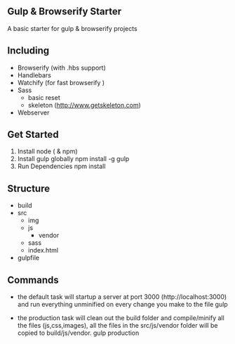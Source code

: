 Gulp & Browserify Starter
--------------------------

A basic starter for gulp & browserify projects 


## Including
- Browserify (with .hbs support)
- Handlebars
- Watchify (for fast browserify )
- Sass
    - basic reset 
    - skeleton (http://www.getskeleton.com)
- Webserver


## Get Started
1. Install node ( & npm)
2. Install gulp globally
        npm install -g gulp
3. Run Dependencies
        npm install

## Structure
- build
- src
    - img
    - js
        - vendor
    - sass
    - index.html
- gulpfile
## Commands
- the default task will startup a server at port 3000 (http://localhost:3000) and run everything unminified on every change you make to the file
        gulp

- the production task will clean out the build folder and compile/minify all the files (js,css,images), all the files in the src/js/vendor folder will be copied to build/js/vendor. 
        gulp production
